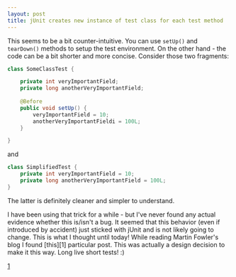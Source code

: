 ```yaml
---
layout: post
title: jUnit creates new instance of test class for each test method
---
```


This seems to be a bit counter-intuitive. You can use `setUp()` and `tearDown()` methods to setup the test environment. On the other hand - the code can be a bit shorter and more concise. Consider those two fragments:

```java
class SomeClassTest {

    private int veryImportantField;
    private long anotherVeryImportantField;
    
    @Before
    public void setUp() {
        veryImportantField = 10;
        anotherVeryImportantFieldi = 100L; 
    }

}

```

and

```java
class SimplifiedTest {
    private int veryImportantField = 10;
    private long anotherVeryImportantField = 100L;
}
```

The latter is definitely cleaner and simpler to understand.

I have been using that trick for a while - but I've never found any actual evidence whether this is/isn't a bug. It seemed that this behavior (even if introduced by accident) just sticked with jUnit and is not likely going to change. This is what I thought until today! While reading Martin Fowler's blog I found [this][1] particular post. This was actually a design decision to make it this way. Long live short tests! :)

[1](http://martinfowler.com/bliki/JunitNewInstance.html)
